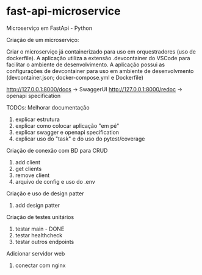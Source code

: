 # fast-api-microservice
Microserviço em FastApi - Python

Criação de um microserviço: 

Criar o microserviço já containerizado para uso em orquestradores (uso de dockerfile). 
A aplicação utiliza a extensão .devcontainer do VSCode para facilitar o ambiente de desenvolvimento. 
A aplicação possui as configurações de devcontainer para uso em ambiente de desenvolvmento (devcontainer.json; docker-compose.yml e Dockerfile)

http://127.0.0.1:8000/docs -> SwaggerUI
http://127.0.0.1:8000/redoc -> openapi specification 

TODOs:
Melhorar documentação
1. explicar estrutura
2. explicar como colocar aplicação "em pé"
3. explicar swagger e openapi specification
4. explicar uso do "task" e do uso do pytest/coverage

Criação de conexão com BD para CRUD 
1. add client
2. get clients
3. remove client
4. arquivo de config e uso do .env

Criação e uso de design patter
1. add design patter

Criação de testes unitários
1. testar main - DONE
2. testar healthcheck
3. testar outros endpoints

Adicionar servidor web
1. conectar com nginx